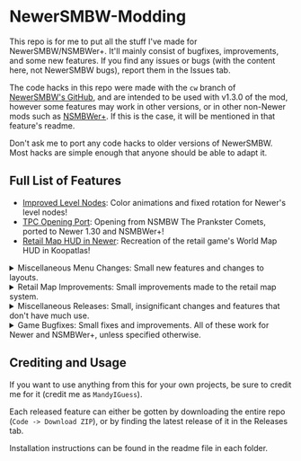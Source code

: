 # NewerSMBW-Modding
This repo is for me to put all the stuff I've made for NewerSMBW/NSMBWer+. It'll mainly consist of bugfixes, improvements, and some new
features. If you find any issues or bugs (with the content here, not NewerSMBW bugs), report them in the Issues tab.

The code hacks in this repo were made with the `cw` branch of [NewerSMBW's GitHub][newer], and are intended to be used with v1.3.0 of the mod,
however some features may work in other versions, or in other non-Newer mods such as [NSMBWer+][nsmbwer]. If this is the case, it will be mentioned in
that feature's readme.

Don't ask me to port any code hacks to older versions of NewerSMBW. Most hacks are simple enough that anyone should be able to adapt it.

## Full List of Features
- [Improved Level Nodes](/Improved-Level-Nodes): Color animations and fixed rotation for Newer's level nodes!
- [TPC Opening Port](/TPC-Opening-Port): Opening from NSMBW The Prankster Comets, ported to Newer 1.30 and NSMBWer+!
- [Retail Map HUD in Newer](/Retail-Map-Hud-In-Newer): Recreation of the retail game's World Map HUD in Koopatlas!
<!-- - [Better Koopatlas Lighting](/Better-KP-Lighting): Support for using different lighting between Koopatlas maps/worlds! -->

<details>
  <summary>Miscellaneous Menu Changes: Small new features and changes to layouts.</summary>
  <p></p>

  - [Single-Row Number of Players](/Single-Row-Number-of-Players): Code hack that allows the 1 button on the Number of players screen to be on the same row as the others!
  - [Game Over Fix (for Modern MarioFont)](/Game-Over-Fix-For-Modern-MarioFont): Small hack that fixes the Game Over screen for mods that use the modern MarioFont!
</details>

<details>
  <summary>Retail Map Improvements: Small improvements made to the retail map system.</summary>
  <p></p>

  - [Start Node Directions](/Start-Node-Directions): Code hack allows Start Nodes to point up, right, left, or down!
</details>

<details>
  <summary>Miscellaneous Releases: Small, insignificant changes and features that don't have much use.</summary>
  <p></p>

  - [Randomized Lighting](/Miscellaneous/Randomized-Lighting): Randomly selects the World Map and level lightings rather than choosing based on world/zone settings.
</details>

<details>
  <summary>Game Bugfixes: Small fixes and improvements. All of these work for Newer and NSMBWer+, unless specified otherwise.</summary>
  <p></p>

  - [Jellybeam Lighting Fix](/Bugfixes/Jellybeam-Lighting)
  - [(Retail) Map HUD Star Coin Fix](/Bugfixes/Map-Hud-Star-Coins)
</details>

## Crediting and Usage
If you want to use anything from this for your own projects, be sure to credit me for it (credit me as `MandyIGuess`).

Each released feature can either be gotten by downloading the entire repo (`Code -> Download ZIP`), or by finding the latest release of it in the Releases tab.

Installation instructions can be found in the readme file in each folder.

[newer]: https://github.com/Newer-Team/NewerSMBW
[nsmbwer]: https://github.com/Developers-Collective/NSMBWerPlus